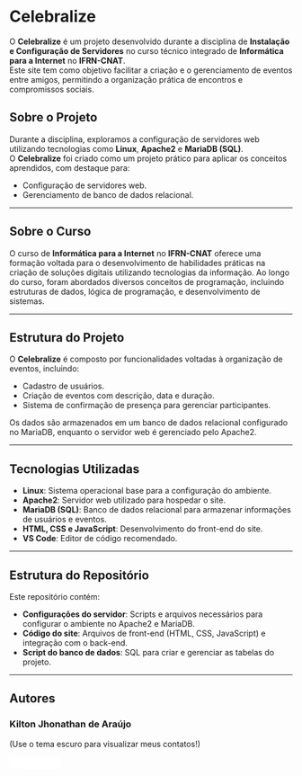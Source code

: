 # Celebralize

O **Celebralize** é um projeto desenvolvido durante a disciplina de **Instalação e Configuração de Servidores** no curso técnico integrado de **Informática para a Internet** no **IFRN-CNAT**.  
Este site tem como objetivo facilitar a criação e o gerenciamento de eventos entre amigos, permitindo a organização prática de encontros e compromissos sociais.


## Sobre o Projeto

Durante a disciplina, exploramos a configuração de servidores web utilizando tecnologias como **Linux**, **Apache2** e **MariaDB (SQL)**.  
O **Celebralize** foi criado como um projeto prático para aplicar os conceitos aprendidos, com destaque para:  
- Configuração de servidores web.  
- Gerenciamento de banco de dados relacional.    

---

## Sobre o Curso

O curso de **Informática para a Internet** no **IFRN-CNAT** oferece uma formação voltada para o desenvolvimento de habilidades práticas na criação de soluções digitais utilizando tecnologias da informação. Ao longo do curso, foram abordados diversos conceitos de programação, incluindo estruturas de dados, lógica de programação, e desenvolvimento de sistemas.

---

## Estrutura do Projeto

O **Celebralize** é composto por funcionalidades voltadas à organização de eventos, incluindo:  
- Cadastro de usuários.  
- Criação de eventos com descrição, data e duração.  
- Sistema de confirmação de presença para gerenciar participantes.  

Os dados são armazenados em um banco de dados relacional configurado no MariaDB, enquanto o servidor web é gerenciado pelo Apache2.  

---

## Tecnologias Utilizadas

- **Linux**: Sistema operacional base para a configuração do ambiente.  
- **Apache2**: Servidor web utilizado para hospedar o site.  
- **MariaDB (SQL)**: Banco de dados relacional para armazenar informações de usuários e eventos.  
- **HTML, CSS e JavaScript**: Desenvolvimento do front-end do site.  
- **VS Code**: Editor de código recomendado.  

---

## Estrutura do Repositório

Este repositório contém:  
- **Configurações do servidor**: Scripts e arquivos necessários para configurar o ambiente no Apache2 e MariaDB.  
- **Código do site**: Arquivos de front-end (HTML, CSS, JavaScript) e integração com o back-end.  
- **Script do banco de dados**: SQL para criar e gerenciar as tabelas do projeto.  

---

## Autores

### Kilton Jhonathan de Araújo  
(Use o tema escuro para visualizar meus contatos!)  

<a href="mailto:kilton.araujo@gmail.com" target="_blank"><img align="left" alt="Kilton J | Email" height="20px" src="https://github.com/KiltonAraujo/KiltonAraujo/raw/main/src/logos_google-gmail.png" /></a>
<a href="https://www.linkedin.com/in/kilton-araújo-7022902bb/" target="_blank"><img align="left" alt="Kilton J | LinkedIn" width="22px" src="https://github.com/KiltonAraujo/KiltonAraujo/raw/main/src/mdi_linkedin.png" /></a>
<a href="https://dribbble.com/KiltonAraujo" target="_blank"><img align="left" alt="Kilton J | Dribbble" width="22px" src="https://github.com/KiltonAraujo/KiltonAraujo/raw/main/src/icon-dribbble.png" /></a>
<a href="https://www.instagram.com/kinnzin/" target="_blank"><img align="left" alt="Kilton J | Instagram" width="22px" src="https://github.com/KiltonAraujo/KiltonAraujo/raw/main/src/mdi_instagram.png" /></a>  
